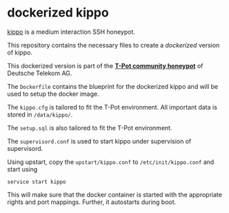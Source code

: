 # dockerized kippo


[kippo](https://github.com/desaster/kippo) is a medium interaction SSH honeypot. 

This repository contains the necessary files to create a *dockerized* version of kippo. 

This dockerized version is part of the **[T-Pot community honeypot](http://dtag-dev-sec.github.io/)** of Deutsche Telekom AG. 

The `Dockerfile` contains the blueprint for the dockerized kippo and will be used to setup the docker image.  

The `kippo.cfg` is tailored to fit the T-Pot environment. All important data is stored in `/data/kippo/`.

The `setup.sql` is also tailored to fit the T-Pot environment. 

The `supervisord.conf` is used to start kippo under supervision of supervisord. 

Using upstart, copy the `upstart/kippo.conf` to `/etc/init/kippo.conf` and start using

    service start kippo

This will make sure that the docker container is started with the appropriate rights and port mappings. Further, it autostarts during boot.
